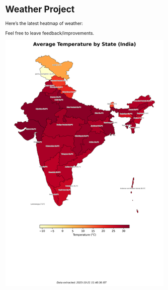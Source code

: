 # Weather Project

Here’s the latest heatmap of weather:

Feel free to leave feedback/improvements.

![India Heatmap](docs/assets/india_heatmap.png?v=F723DE)
